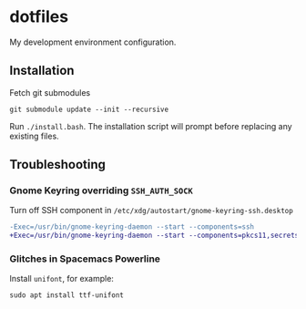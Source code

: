 # dotfiles

My development environment configuration.

## Installation

Fetch git submodules

```
git submodule update --init --recursive
```

Run `./install.bash`. The installation script will prompt before replacing any existing files.

## Troubleshooting

### Gnome Keyring overriding `SSH_AUTH_SOCK`

Turn off SSH component in `/etc/xdg/autostart/gnome-keyring-ssh.desktop`

```diff
-Exec=/usr/bin/gnome-keyring-daemon --start --components=ssh
+Exec=/usr/bin/gnome-keyring-daemon --start --components=pkcs11,secrets
```

### Glitches in Spacemacs Powerline

Install `unifont`, for example:

```
sudo apt install ttf-unifont
```
